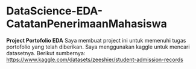 # DataScience-EDA-CatatanPenerimaanMahasiswa
**Project Portofolio EDA**
Saya membuat project ini untuk memenuhi tugas portofolio yang telah diberikan. Saya menggunakan kaggle untuk mencari datasetnya. Berikut sumbernya: 
https://www.kaggle.com/datasets/zeeshier/student-admission-records
